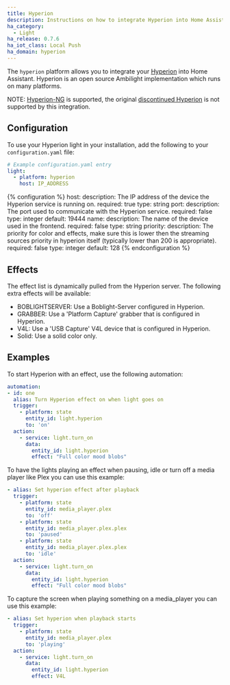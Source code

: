 ```yaml
---
title: Hyperion
description: Instructions on how to integrate Hyperion into Home Assistant.
ha_category:
  - Light
ha_release: 0.7.6
ha_iot_class: Local Push
ha_domain: hyperion
---
```


The `hyperion` platform allows you to integrate your
[Hyperion](https://hyperion-project.org/wiki) into Home Assistant. Hyperion is
an open source Ambilight implementation which runs on many platforms.

NOTE: [Hyperion-NG](https://github.com/hyperion-project/hyperion.ng) is
supported, the original [discontinued Hyperion](https://github.com/hyperion-project/hyperion) is not supported by
this integration.

## Configuration

To use your Hyperion light in your installation, add the following to your `configuration.yaml` file:

```yaml
# Example configuration.yaml entry
light:
  - platform: hyperion
    host: IP_ADDRESS
```

{% configuration %}
  host:
    description: The IP address of the device the Hyperion service is running on.
    required: true
    type: string
  port:
    description: The port used to communicate with the Hyperion service.
    required: false
    type: integer
    default: 19444
  name:
    description: The name of the device used in the frontend.
    required: false
    type: string
  priority:
    description: The priority for color and effects, make sure this is lower then the streaming sources priority in hyperion itself (typically lower than 200 is appropriate).
    required: false
    type: integer
    default: 128
{% endconfiguration %}

## Effects

The effect list is dynamically pulled from the Hyperion server. The following
extra effects will be available:

- BOBLIGHTSERVER: Use a Boblight-Server configured in Hyperion.
- GRABBER: Use a 'Platform Capture' grabber that is configured in Hyperion.
- V4L: Use a 'USB Capture' V4L device that is configured in Hyperion.
- Solid: Use a solid color only.

## Examples

To start Hyperion with an effect, use the following automation:

```yaml
automation:
- id: one
  alias: Turn Hyperion effect on when light goes on
  trigger:
    - platform: state
      entity_id: light.hyperion
      to: 'on'
  action:
    - service: light.turn_on
      data:
        entity_id: light.hyperion
        effect: "Full color mood blobs"
```

To have the lights playing an effect when pausing, idle or turn off a media player like Plex you can use this example:

```yaml
- alias: Set hyperion effect after playback
  trigger:
    - platform: state
      entity_id: media_player.plex
      to: 'off'
    - platform: state
      entity_id: media_player.plex.plex
      to: 'paused'
    - platform: state
      entity_id: media_player.plex.plex
      to: 'idle'
  action:
    - service: light.turn_on
      data:
        entity_id: light.hyperion
        effect: "Full color mood blobs"
```

To capture the screen when playing something on a media_player you can use this example:

```yaml
- alias: Set hyperion when playback starts
  trigger:
    - platform: state
      entity_id: media_player.plex
      to: 'playing'
  action:
    - service: light.turn_on
      data:
        entity_id: light.hyperion
        effect: V4L
```
